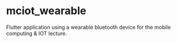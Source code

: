 # mciot_wearable

Flutter application using a wearable bluetooth device for the mobile computing &amp; IOT lecture.


